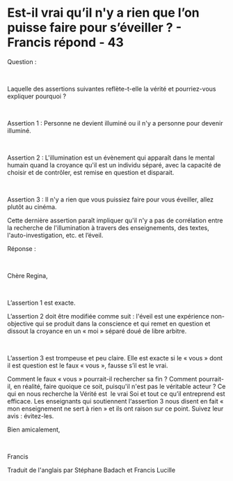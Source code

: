 # Est-il vrai qu’il n'y a rien que l’on puisse faire pour s’éveiller ? - Francis répond - 43

Question :  

&nbsp;  

Laquelle des assertions suivantes refl&egrave;te-t-elle la v&eacute;rit&eacute; et pourriez-vous expliquer pourquoi ?  

&nbsp;  

Assertion 1 : Personne ne devient illumin&eacute; ou il n'y a personne pour devenir illumin&eacute;.  

&nbsp;  

Assertion 2 : L'illumination est un &eacute;v&egrave;nement qui appara&icirc;t dans le mental humain quand la croyance qu'il est un individu s&eacute;par&eacute;, avec la capacit&eacute; de choisir et de contr&ocirc;ler, est remise en question et disparait.  

&nbsp;  

Assertion 3 : Il n'y a rien que vous puissiez faire pour vous &eacute;veiller, allez plut&ocirc;t au cin&eacute;ma.  

Cette derni&egrave;re assertion para&icirc;t impliquer qu'il n'y a pas de corr&eacute;lation entre la recherche de l'illumination &agrave; travers des enseignements, des textes, l'auto-investigation, etc. et l&rsquo;&eacute;veil.   

R&eacute;ponse :  

&nbsp;  

Ch&egrave;re Regina,  

&nbsp;  

L&rsquo;assertion 1 est exacte.  

L&rsquo;assertion 2 doit &ecirc;tre modifi&eacute;e comme suit : l'&eacute;veil est une exp&eacute;rience non-objective qui se produit dans la conscience et qui remet en question et dissout la croyance en un &laquo; moi &raquo; s&eacute;par&eacute; dou&eacute; de libre arbitre.  

&nbsp;  

L&rsquo;assertion 3 est trompeuse et peu claire. Elle est exacte si le &laquo; vous &raquo; dont il est question est le faux &laquo; vous &raquo;, fausse s&rsquo;il est le vrai.  

Comment le faux &laquo; vous &raquo; pourrait-il rechercher sa fin ? Comment pourrait-il, en r&eacute;alit&eacute;, faire quoique ce soit, puisqu'il n'est pas le v&eacute;ritable acteur ? Ce qui en nous recherche la V&eacute;rit&eacute; est&nbsp; le vrai Soi et tout ce qu&rsquo;il entreprend est efficace. Les enseignants qui soutiennent l&lsquo;assertion 3 nous disent en fait &laquo; mon enseignement ne sert &agrave; rien &raquo; et ils ont raison sur ce point. Suivez leur avis : &eacute;vitez-les.  

Bien amicalement,  

&nbsp;  

Francis  

Traduit de l'anglais par St&eacute;phane Badach et Francis Lucille  

